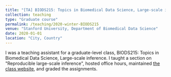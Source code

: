 ```yaml
---
title: "[TA] BIODS215: Topics in Biomedical Data Science, Large-scale inference"
collection: teaching
type: "Graduate course"
permalink: /teaching/2020-winter-BIODS215
venue: "Stanford University, Department of Biomedical Data Science"
date: 2020-01-01
location: "City, Country"
---
```


I was a teaching assistant for a graduate-level class, BIODS215: Topics in Biomedical Data Science, Large-scale inference. I taught a section on "Reproducible large-scale inference", hosted office hours, maintained [the class website](https://biods215.github.io/class_website/2020.html), and graded the assignments.
